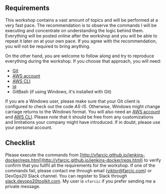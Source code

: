 ## Requirements

This workshop contains a vast amount of topics and will be performed at a very fast pace. The recommendation is to observe the commands I will be executing and concentrate on understanding the logic behind them. Everything will be posted online after the workshop and you will be able to repeat it later on at your own pace. If you agree with the recommendation, you will not be required to bring anything.

On the other hand, you are welcome to follow along and try to reproduce everything during the workshop. If you choose that approach, you will need:

* [Git](https://git-scm.com/)
* [AWS account](https://aws.amazon.com/)
* [AWS CLI](https://aws.amazon.com/cli/)
* [jq](https://stedolan.github.io/jq/)
* GitBash (if using Windows, it's installed with Git)

If you are a Windows user, please make sure that your Git client is configured to check out the code *AS-IS*. Otherwise, Windows might change carriage returns to the Windows format. You will also need an [AWS account](https://aws.amazon.com/) and [AWS CLI](https://aws.amazon.com/cli/). Please note that it should be free from any customizations and limitations your company might have introduced. If in doubt, please use your personal account.

## Checklist

Please execute the commands from [http://vfarcic.github.io/jenkins-docker/reqs.html](http://vfarcic.github.io/jenkins-docker/reqs.html) to verify confirm that you fullfil all the requirements for the workshop. If one of the commands fail, please contact me through email (viktor@farcic.com) or DevOps20 Slack channel. You can register to Slack through [slack.devops20toolkit.com](slack.devops20toolkit.com). My user is `vfarcic` if you prefer sending me a private message.